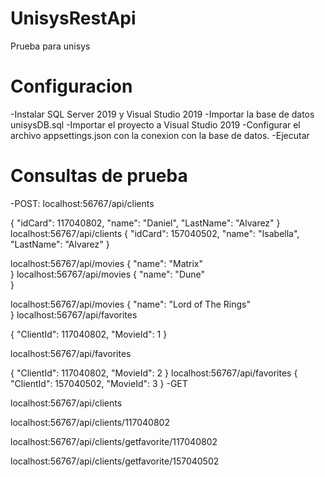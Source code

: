# UnisysRestApi
 Prueba para unisys

# Configuracion
-Instalar SQL Server 2019 y Visual Studio 2019
-Importar la base de datos unisysDB.sql
-Importar el proyecto a Visual Studio 2019
-Configurar el archivo appsettings.json con la conexion con la base de datos.
-Ejecutar

# Consultas de prueba

-POST:
 localhost:56767/api/clients

{
    "idCard": 117040802,
    "name": "Daniel",
    "LastName": "Alvarez"
}
localhost:56767/api/clients
{
    "idCard": 157040502,
    "name": "Isabella",
    "LastName": "Alvarez"
}

localhost:56767/api/movies
{
    "name": "Matrix"   
}
localhost:56767/api/movies
{
    "name": "Dune"   
}

localhost:56767/api/movies
{
    "name": "Lord of The Rings"   
}
localhost:56767/api/favorites

{
    "ClientId": 117040802,
    "MovieId": 1
}

localhost:56767/api/favorites

{
    "ClientId": 117040802,
    "MovieId": 2
}
localhost:56767/api/favorites
{
    "ClientId": 157040502,
    "MovieId": 3
}
-GET

localhost:56767/api/clients

localhost:56767/api/clients/117040802

localhost:56767/api/clients/getfavorite/117040802

localhost:56767/api/clients/getfavorite/157040502
